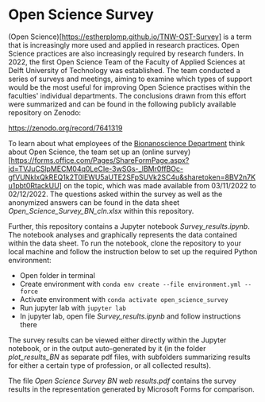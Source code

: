 # Open Science Survey

(Open Science)[https://estherplomp.github.io/TNW-OST-Survey] is a term that is increasingly more used and applied in research practices. Open Science practices are also increasingly required by research funders.
In 2022, the first Open Science Team of the Faculty of Applied Sciences at Delft University of Technology was established. The team conducted a series of surveys and meetings, aiming to examine which types of support would be the most useful for improving Open Science practises within the faculties' individual departments. The conclusions drawn from this effort were summarized and can be found in the following publicly available repository on Zenodo:

https://zenodo.org/record/7641319

To learn about what employees of the [Bionanoscience Department](https://www.tudelft.nl/en/faculty-of-applied-sciences/about-faculty/departments/bionanoscience/) think about Open Science, the team set up an (online survey)[https://forms.office.com/Pages/ShareFormPage.aspx?id=TVJuCSlpMECM04q0LeCIe-3wSGs-_lBMr0ffBOc-gfVUNkIxQkREQ1k2T0lEWU5aUTE2SFpSUVk2SC4u&sharetoken=8BV2n7Ku1pbt0RtackUU] on the topic, which was made available from 03/11/2022 to 02/12/2022.
The questions asked within the survey as well as the anonymized answers can be found in the data sheet *Open_Science_Survey_BN_cln.xlsx* within this repository.

Further, this repository contains a Jupyter notebook *Survey_results.ipynb*. The notebook analyses and graphically represents the data contained within the data sheet.
To run the notebook, clone the repository to your local machine and follow the instruction below to set up the required Python environment:

- Open folder in terminal
- Create environment with `conda env create --file environment.yml --force`
- Activate environment with `conda activate open_science_survey`
- Run jupyter lab with `jupyter lab`
- In jupyter lab, open file *Survey_results.ipynb* and follow instructions there

The survey results can be viewed either directly within the Jupyter notebook, or in the output auto-generated by it (in the folder *plot_results_BN* as separate pdf files, with subfolders summarizing results for either a certain type of profession, or all collected results).

The file *Open Science Survey BN web results.pdf* contains the survey results in the representation generated by Microsoft Forms for comparison.